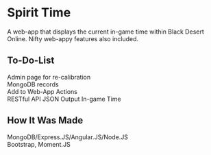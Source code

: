 # Spirit Time  

A web-app that displays the current in-game time within Black Desert Online. Nifty web-appy features also included.  

## To-Do-List  

Admin page for re-calibration  
MongoDB records  
Add to Web-App Actions  
RESTful API JSON Output In-game Time  

## How It Was Made  

MongoDB/Express.JS/Angular.JS/Node.JS  
Bootstrap, Moment.JS  
